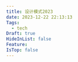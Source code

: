 ```yaml
---
title: 设计模式2023
date: 2023-12-22 22:13:13
Tags:
  - tech
Draft: true
HideInList: false
Feature: 
IsTop: false
---
```





<!--more-->